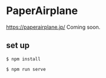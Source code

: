 # PaperAirplane
https://paperairplane.jp/
Coming soon.

## set up
```
$ npm install
```

```
$ npm run serve
```
